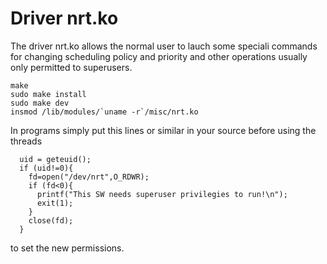 # Driver nrt.ko

The driver nrt.ko allows the normal user to lauch some
speciali commands for changing scheduling policy and priority and
other operations usually only permitted to superusers.

```
make
sudo make install
sudo make dev
insmod /lib/modules/`uname -r`/misc/nrt.ko
```

In programs simply put this lines or similar in your source before using
the threads

```
  uid = geteuid();
  if (uid!=0){
    fd=open("/dev/nrt",O_RDWR);
    if (fd<0){
      printf("This SW needs superuser privilegies to run!\n");
      exit(1);
    }
    close(fd);
  }
```

to set the new permissions.
